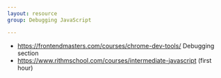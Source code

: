 ```yaml
---
layout: resource
group: Debugging JavaScript

---
```

<!-- General resources go here -->
- <https://frontendmasters.com/courses/chrome-dev-tools/> Debugging section 
- <https://www.rithmschool.com/courses/intermediate-javascript> (first hour)
<!-- #### Beginner -->

<!-- #### Intermediate -->

<!-- #### Advanced -->

<!-- #### Jedi -->
